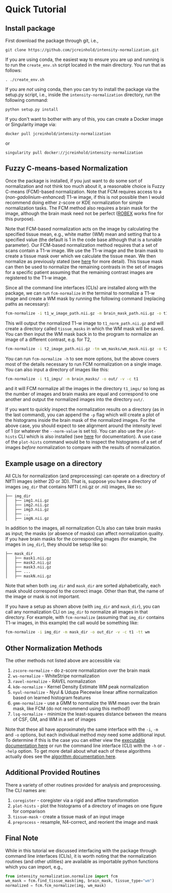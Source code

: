 # Quick Tutorial

## Install package

First download the package through git, i.e.,

    git clone https://github.com/jcreinhold/intensity-normalization.git

If you are using conda, the easiest way to ensure you are up and running is to run the  `create_env.sh` script
located in the main directory. You run that as follows:

    . ./create_env.sh

If you are *not* using conda, then you can try to install the package via the setup.py script, i.e.,
inside the `intensity-normalization` directory, run the following command:

    python setup.py install

If you don't want to bother with any of this, you can create a Docker image or Singularity image via:

    docker pull jcreinhold/intensity-normalization

or 

    singularity pull docker://jcreinhold/intensity-normalization

## Fuzzy C-means-based Normalization

Once the package is installed, if you just want to do some sort of normalization and not think too much about it, a reasonable choice is Fuzzy C-means (FCM)-based
normalization. Note that FCM requires access to a (_non-gadolinium-enhanced_) T1-w image, if this is not possible then I would recommend doing either z-score or KDE normalization
for simple normalization tasks. The FCM method also requires a brain mask for the image, although the brain mask need not be perfect 
([ROBEX](https://sites.google.com/site/jeiglesias/ROBEX) works fine for this purpose).

Note that FCM-based normalization acts on the image by calculating the specified tissue mean, e.g., white matter (WM) mean 
and setting that to a specified value (the default is 1 in the code base although that is a tunable parameter). Our FCM-based normalization method requires that
a set of scans contain a T1-w image. We use the T1-w image and the brain mask to create a tissue mask over which we calculate the tissue mean. 
We then normalize as previously stated (see [here](https://intensity-normalization.readthedocs.io/en/latest/algorithm.html#fuzzy-c-means) for more detail).
This tissue mask can then be used to normalize the remaining contrasts in the set of images for a specific patient assuming that the
remaining contrast images are registered to the T1-w image.

Since all the command line interfaces (CLIs) are installed along with the package, we can run `fcm-normalize`
in the terminal to normalize a T1-w image and create a WM mask by running the following command (replacing paths as necessary):

```bash
fcm-normalize -i t1_w_image_path.nii.gz -m brain_mask_path.nii.gz -o t1_norm_path.nii.gz -v -c t1 -s -tt wm
```
 
This will output the normalized T1-w image to `t1_norm_path.nii.gz` and will create a directory 
called `tissue_masks` in which the WM mask will be saved. You can then input the WM mask back in to 
the program to normalize an image of a different contrast, e.g. for T2,

```bash
fcm-normalize -i t2_image_path.nii.gz -tm wm_masks/wm_mask.nii.gz -o t2_norm_path.nii.gz -v -c t2
``` 
 
You can run `fcm-normalize -h` to see more options, but the above covers most of the details necessary to 
run FCM normalization on a single image.  You can also input a directory of images like this:

```bash
fcm-normalize -i t1_imgs/ -m brain_masks/ -o out/ -v -c t1
``` 
 
and it will FCM normalize all the images in the directory `t1_imgs/` so long as the number of images and brain masks 
are equal and correspond to one another and output the normalized images into the directory `out/`.

If you want to quickly inspect the normalization results on a directory (as in the last command), you can append the
`-p` flag which will create a plot of the histograms inside the brain mask of the normalized images. For the above
case, you should expect to see alignment around the intensity level of 1 (or whatever the `--norm-value` is set to). 
You can also use the `plot-hists` CLI which is also installed (see [here](https://intensity-normalization.readthedocs.io/en/latest/exec.html#plotting)
for documentation). A use case of the `plot-hists` command would be to inspect the histograms of a set of images *before* normalization
to compare with the results of normalization.

## Example usage on a directory

All CLIs for normalization (and preprocessing) can operate on a directory of NIfTI images (either 2D or 3D). That is,
suppose you have a directory of images `img_dir` that contains NIfTI (.nii.gz or .nii) images, like so:

```none
├── img_dir
│   ├── img1.nii.gz
│   ├── img2.nii.gz
│   ├── img3.nii.gz
│   ├── ...
│   ├── imgN.nii.gz
```

In addition to the images, all normalization CLIs also can take brain masks as input; the masks (or absence of masks) can affect normalization quality.
If you have brain masks for the corresponding images (for example, the images in `img_dir`), they should be setup 
like so:

```none
├── mask_dir
│   ├── mask1.nii.gz
│   ├── mask2.nii.gz
│   ├── mask3.nii.gz
│   ├── ...
│   ├── maskN.nii.gz
```

Note that when both `img_dir` and `mask_dir` are sorted alphabetically, each mask should correspond to the correct image.
Other than that, the name of the image or mask is not important.

If you have a setup as shown above (with `img_dir` and `mask_dir`), you can call any 
normalization CLI on `img_dir` to normalize all images in that directory. For example,
with `fcm-normalize` (assuming that `img_dir` contains T1-w images, in this example) the 
call would be something like:

```bash
fcm-normalize -i img_dir -m mask_dir -o out_dir -v -c t1 -tt wm
```

## Other Normalization Methods

The other methods not listed above are accessible via:

1) `zscore-normalize` - do z-score normalization over the brain mask
2) `ws-normalize` - WhiteStripe normalization
3) `ravel-normalize` - RAVEL normalization
4) `kde-normalize` - Kernel Density Estimate WM peak normalization
5) `nyul-normalize` - Nyul & Udupa Piecewise linear affine normalization based on learned histogram features
6) `gmm-normalize` - use a GMM to normalize the WM mean over the brain mask, like FCM (do not recommend using this method!)
7) `lsq-normalize` - minimize the least-squares distance between the means of CSF, GM, and WM in a set of images

Note that these all have approximately the same interface with the `-i`, `-m` and `-o` options, but each 
individual method *may* need some additional input. To determine if this is the case you can either view the 
[executable documentation here](https://intensity-normalization.readthedocs.io/en/latest/exec.html) or run the command line interface (CLI) with the `-h` 
or `--help` option. To get more detail about what each of these algorithms actually does
see the [algorithm documentation here](https://intensity-normalization.readthedocs.io/en/latest/algorithm.html).

## Additional Provided Routines

There a variety of other routines provided for analysis and preprocessing. The CLI names are:

1) `coregister` - coregister via a rigid and affine transformation 
2) `plot-hists` - plot the histograms of a directory of images on one figure for comparison
3) `tissue-mask` - create a tissue mask of an input image
4) `preprocess` - resample, N4-correct, and reorient the image and mask

## Final Note

While in this tutorial we discussed interfacing with the package through command line interfaces (CLIs), 
it is worth noting that the normalization routines (and other utilities) are available as importable python functions 
which you can import, e.g.,

```python
from intensity_normalization.normalize import fcm
wm_mask = fcm.find_tissue_mask(img, brain_mask, tissue_type="wm")
normalized = fcm.fcm_normalize(img, wm_mask)
```
